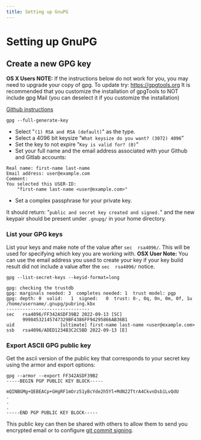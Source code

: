 ```yaml
---
title: Setting up GnuPG
---
```


# Setting up GnuPG

## Create a new GPG key

**OS X Users NOTE:** If the instructions below do not work for you, you may need to upgrade your copy of gpg. To update try: https://gpgtools.org It is recommended that you customize the installation of gpgTools to NOT include gpg Mail (you can deselect it if you customize the installation)

[Github instructions](https://docs.github.com/en/authentication/managing-commit-signature-verification/generating-a-new-gpg-key)

```shell
gpg --full-generate-key
```

- Select "`(1) RSA and RSA (default)`" as the type.
- Select a 4096 bit keysize "`What keysize do you want? (3072) 4096`"
- Set the key to not expire "`Key is valid for? (0)`"
- Set your full name and the email address associated with your Github and Gitlab accounts:

```shell
Real name: first-name last-name
Email address: user@example.com
Comment:
You selected this USER-ID:
    "first-name last-name <user@example.com>"
```

- Set a complex passphrase for your private key.

It should return: "`public and secret key created and signed.`" and the new keypair should be present under `.gnupg/` in your home directory.

### List your GPG keys

List your keys and make note of the value after `sec  rsa4096/`. This will be used for specifying which key you are working with. **OSX User Note:** You can use the email address you used to create your key if your key build result did not include a value after the `sec  rsa4096/` notice.

```shell
gpg --list-secret-keys --keyid-format=long

gpg: checking the trustdb
gpg: marginals needed: 3  completes needed: 1  trust model: pgp
gpg: depth: 0  valid:   1  signed:   0  trust: 0-, 0q, 0n, 0m, 0f, 1u
/home/username/.gnupg/pubring.kbx
-------------------------------
sec   rsa4096/FF342ASDF39B2 2022-09-13 [SC]
      99984532145747329BF4386FF94295866AB36B1
uid                 [ultimate] first-name last-name <user@example.com>
ssb   rsa4096/ADED1234B3C2C5BD 2022-09-13 [E]
```

### Export ASCII GPG public key

Get the ascii version of the public key that corresponds to your secret key using the armor and export options:

```shell
gpg --armor --export FF342ASDF39B2
-----BEGIN PGP PUBLIC KEY BLOCK-----

mQINBGMg+QEBEACp+GHgRF1mOrz51yBcYde2h5Yl+MdN22TtrA4CkvnDsb1LvQdU
.
.
.
-----END PGP PUBLIC KEY BLOCK-----
```

This public key can then be shared with others to allow them to send you encrypted email or to configure [git commit signing](../../practice-areas/engineering/git.md).
